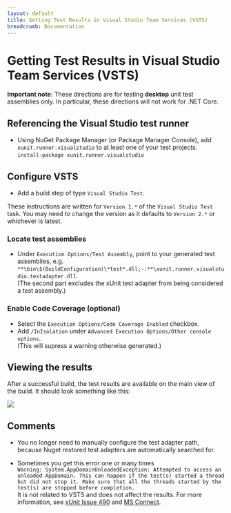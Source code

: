 ```yaml
---
layout: default
title: Getting Test Results in Visual Studio Team Services (VSTS)
breadcrumb: Documentation
---
```


# Getting Test Results in Visual Studio Team Services (VSTS)

<p class="important">
  <strong>Important note</strong>: These directions are for testing <strong>desktop</strong> unit test assemblies only.
  In particular, these directions will not work for .NET Core.
</p>

## Referencing the Visual Studio test runner

* Using NuGet Package Manager (or Package Manager Console), add `xunit.runner.visualstudio` to at least one of your test projects.  
`install-package xunit.runner.visualstudio`

## Configure VSTS

* Add a build step of type `Visual Studio Test`.

These instructions are written for `Version 1.*` of the `Visual Studio Test` task. You may need to change the version as it defaults to `Version 2.*` or whichever is latest.

### Locate test assemblies

* Under `Execution Options/Test Assembly`, point to your generated test assemblies, e.g. `**\bin\$(BuildConfiguration)\*test*.dll;-:**\xunit.runner.visualstudio.testadapter.dll`.  
(The second part excludes the xUnit test adapter from being considered a test assembly.)

### Enable Code Coverage (optional)

* Select the `Execution Options/Code Coverage Enabled` checkbox.
* Add `/InIsolation` under `Advanced Execution Options/Other console options`.  
(This will supress a warning otherwise generated.)

## Viewing the results

After a successful build, the test results are available on the main view of the build. It should look something like this:

![](../images/getting-test-results-in-vsts/test-results.png)

## Comments

* You no longer need to manually configure the test adapter path, because Nuget restored test adapters are automatically searched for.

* Sometimes you get this error one or many times  
`Warning: System.AppDomainUnloadedException: Attempted to access an unloaded AppDomain. This can happen if the test(s) started a thread but did not stop it. Make sure that all the threads started by the test(s) are stopped before completion.`  
It is not related to VSTS and does not affect the results. For more information, see [xUnit Issue 490](https://github.com/xunit/xunit/issues/490) and [MS Connect](https://connect.microsoft.com/VisualStudio/feedback/details/797525/unexplained-appdomainunloadedexception-when-running-a-unit-test-on-tfs-build-server).
